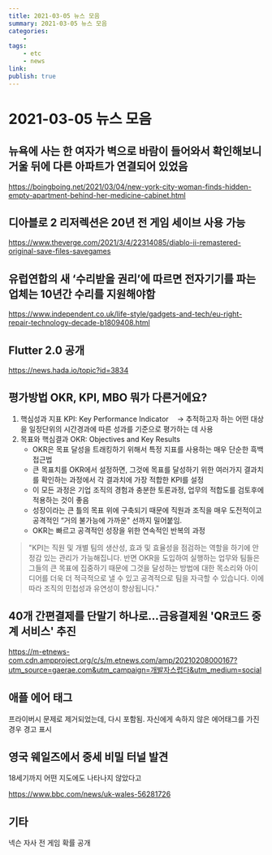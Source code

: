 ```yaml
---
title: 2021-03-05 뉴스 모음
summary: 2021-03-05 뉴스 모음
categories:
    - 
tags:
    - etc
    - news
link: 
publish: true
---
```


# 2021-03-05 뉴스 모음

## 뉴욕에 사는 한 여자가 벽으로 바람이 들어와서 확인해보니 거울 뒤에 다른 아파트가 연결되어 있었음

<https://boingboing.net/2021/03/04/new-york-city-woman-finds-hidden-empty-apartment-behind-her-medicine-cabinet.html>

## 디아블로 2 리저렉션은 20년 전 게임 세이브 사용 가능

<https://www.theverge.com/2021/3/4/22314085/diablo-ii-remastered-original-save-files-savegames>

## 유럽연합의 새 ‘수리받을 권리’에 따르면 전자기기를 파는 업체는 10년간 수리를 지원해야함

<https://www.independent.co.uk/life-style/gadgets-and-tech/eu-right-repair-technology-decade-b1809408.html>

## Flutter 2.0 공개

<https://news.hada.io/topic?id=3834>

## 평가방법 OKR, KPI, MBO 뭐가 다른거에요?

1. 핵심성과 지표 KPI: Key Performance Indicator
ㅤ→ 추적하고자 하는 어떤 대상을 일정단위의 시간경과에 따른 성과를 기준으로 평가하는 데 사용
2. 목표와 핵심결과 OKR: Objectives and Key Results
   - OKR은 목표 달성을 트래킹하기 위해서 특정 지표를 사용하는 매우 단순한 흑백 접근법
   - 큰 목표치를 OKR에서 설정하면, 그것에 목표를 달성하기 위한 여러가지 결과치를 확인하는 과정에서 각 결과치에 가장 적합한 KPI를 설정
   - 이 모든 과정은 기업 조직의 경험과 충분한 토론과정, 업무의 적합도를 검토후에 적용하는 것이 좋음
   - 성장이라는 큰 틀의 목표 위에 구축되기 때문에 직원과 조직을 매우 도전적이고 공격적인 “거의 불가능에 가까운" 선까지 밀어붙임.
   - OKR는 빠르고 공격적인 성장을 위한 연속적인 반복의 과정

> "KPI는 직원 및 개별 팀의 생산성, 효과 및 효율성을 점검하는 역할을 하기에 안정감 있는 관리가 가능해집니다. 반면 OKR을 도입하여 실행하는 업무와 팀들은 그들의 큰 목표에 집중하기 때문에 그것을 달성하는 방법에 대한 목소리와 아이디어를 더욱 더 적극적으로 낼 수 있고 공격적으로 팀을 자극할 수 있습니다. 이에 따라 조직의 민첩성과 유연성이 향상됩니다."

## 40개 간편결제를 단말기 하나로…금융결제원 'QR코드 중계 서비스' 추진

<https://m-etnews-com.cdn.ampproject.org/c/s/m.etnews.com/amp/20210208000167?utm_source=gaerae.com&utm_campaign=개발자스럽다&utm_medium=social>

## 애플 에어 태그

프라이버시 문제로 제거되었는데, 다시 포함됨. 자신에게 속하지 않은 에어태그를 가진 경우 경고 표시

## 영국 웨일즈에서 중세 비밀 터널 발견

18세기까지 어떤 지도에도 나타나지 않았다고

<https://www.bbc.com/news/uk-wales-56281726>

## 기타

넥슨 자사 전 게임 확률 공개
